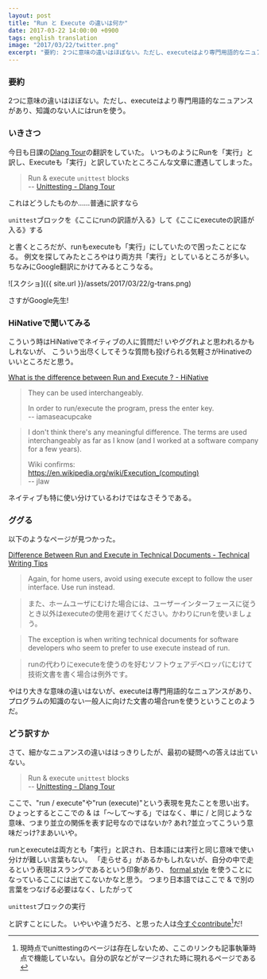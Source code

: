 ```yaml
---
layout: post
title: "Run と Execute の違いは何か"
date: 2017-03-22 14:00:00 +0900
tags: english translation
image: "2017/03/22/twitter.png"
excerpt: "要約: 2つに意味の違いはほぼない。ただし、executeはより専門用語的なニュアンスがあり、知識のない人にはrunを使う。 いきさつ: 今日も日課のDlang Tourの翻訳をしていた。 いつものようにRunを「実行」と訳し、Executeも「実行」と訳していたところ……"
---
```


### 要約

2つに意味の違いはほぼない。ただし、executeはより専門用語的なニュアンスがあり、知識のない人にはrunを使う。

### いきさつ

今日も日課の[Dlang Tour](http://tour.dlang.org/)の翻訳をしていた。
いつものようにRunを「実行」と訳し、Executeも「実行」と訳していたところこんな文章に遭遇してしまった。

 > Run & execute `unittest` blocks  
 > -- [Unittesting - Dlang Tour](http://tour.dlang.org/tour/en/gems/unittesting)

これはどうしたものか……普通に訳すなら

`unittest`ブロックを《ここにrunの訳語が入る》して《ここにexecuteの訳語が入る》する

と書くところだが、runもexecuteも「実行」にしていたので困ったことになる。
例文を探してみたところやはり両方共「実行」としているところが多い。
ちなみにGoogle翻訳にかけてみるとこうなる。

![スクショ]({{ site.url }}/assets/2017/03/22/g-trans.png)

さすがGoogle先生!

### HiNativeで聞いてみる

こういう時はHiNativeでネイティブの人に質問だ!
いやググれよと思われるかもしれないが、
こういう出尽くしてそうな質問も投げられる気軽さがHinativeのいいところだと思う。

[What is the difference between Run and Execute ? - HiNative](https://hinative.com/en-US/questions/2101570)

 > They can be used interchangeably. 
 > 
 > In order to run/execute the program, press the enter key.   
 >  -- iamaseacupcake

 > I don't think there's any meaningful difference. The terms are used interchangeably as far as I know (and I worked at a software company for a few years). 
 > 
 > Wiki confirms:  
 > https://en.wikipedia.org/wiki/Execution_(computing)  
 >  -- jlaw

ネイティブも特に使い分けているわけではなさそうである。

### ググる

以下のようなページが見つかった。

[Difference Between Run and Execute in Technical Documents - Technical Writing Tips](http://www.ihearttechnicalwriting.com/run-execute-technical-documents/)

 > Again, for home users, avoid using execute except to follow the user interface. Use run instead.

 > また、ホームユーザにむけた場合には、ユーザーインターフェースに従うとき以外はexecuteの使用を避けてください。かわりにrunを使いましょう。

 > The exception is when writing technical documents for software developers who seem to prefer to use execute instead of run.

 > runの代わりにexecuteを使うのを好むソフトウェアデベロッパにむけて技術文書を書く場合は例外です。

やはり大きな意味の違いはないが、executeは専門用語的なニュアンスがあり、プログラムの知識のない一般人に向けた文書の場合runを使うということのようだ。

### どう訳すか

さて、細かなニュアンスの違いははっきりしたが、最初の疑問への答えは出ていない。

 > Run & execute `unittest` blocks  
 > -- [Unittesting - Dlang Tour](http://tour.dlang.org/tour/en/gems/unittesting)

ここで、"run / execute"や"run (execute)"という表現を見たことを思い出す。
ひょっとするとここでの & は「〜して〜する」ではなく、単に / と同じような意味、つまり並立の関係を表す記号なのではないか?
あれ?並立ってこういう意味だっけ?まあいいや。

runとexecuteは両方とも「実行」と訳され、日本語には実行と同じ意味で使い分けが難しい言葉もない。
「走らせる」があるかもしれないが、自分の中で走るという表現はスラングであるという印象があり、
[formal style](https://github.com/stonemaster/dlang-tour/blob/master/CONTRIBUTING.md)
を使うことになっているここには出てこないかなと思う。
つまり日本語ではここで & で別の言葉をつなげる必要はなく、したがって

`unittest`ブロックの実行

と訳すことにした。
いやいや違うだろ、と思った人は[今すぐcontribute](https://github.com/dlang-tour/japanese/edit/master/gems/unittesting.md)[^1]だ!

[^1]: 現時点でunittestingのページは存在しないため、ここのリンクも記事執筆時点で機能していない。自分の訳などがマージされた時に現れるページである
